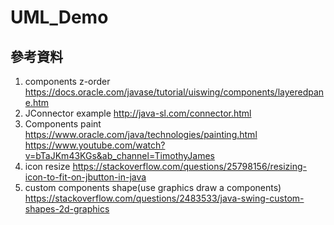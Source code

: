 # UML_Demo
## 參考資料
1. components z-order 
https://docs.oracle.com/javase/tutorial/uiswing/components/layeredpane.htm
2. JConnector example
http://java-sl.com/connector.html
3. Components paint
https://www.oracle.com/java/technologies/painting.html
https://www.youtube.com/watch?v=bTaJKm43KGs&ab_channel=TimothyJames
4. icon resize
https://stackoverflow.com/questions/25798156/resizing-icon-to-fit-on-jbutton-in-java 
5. custom components shape(use graphics draw a components)
https://stackoverflow.com/questions/2483533/java-swing-custom-shapes-2d-graphics